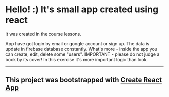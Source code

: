 
Hello! :) It's small app created using react
====================================
It was created in the course lessons.

App have got login by email or google account or sign up. 
The data is update in firebase database constantly.
What's more - inside the app you can create, edit, delete some "users". 
IMPORTANT - please do not judge a book by its cover! 
In this exercise it's more important logic than look.

-------------------------------------

This project was bootstrapped with [Create React App](https://github.com/facebookincubator/create-react-app)
-------------------------------------------------------
